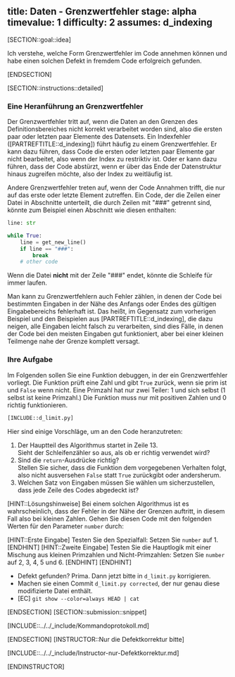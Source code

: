 title: Daten - Grenzwertfehler 
stage: alpha
timevalue: 1
difficulty: 2
assumes: d_indexing
---
[SECTION::goal::idea]

Ich verstehe, welche Form Grenzwertfehler im Code annehmen können und habe einen solchen Defekt 
in fremdem Code erfolgreich gefunden.

[ENDSECTION]

[SECTION::instructions::detailed]

### Eine Heranführung an Grenzwertfehler

Der Grenzwertfehler tritt auf, wenn die Daten an den Grenzen des Definitionsbereiches 
nicht korrekt verarbeitet worden sind, also die ersten paar oder letzten paar Elemente des Datensets.
Ein Indexfehler ([PARTREFTITLE::d_indexing]) führt häufig zu einem Grenzwertfehler.
Er kann dazu führen, dass Code die ersten oder letzten paar Elemente gar nicht bearbeitet,
also wenn der Index zu restriktiv ist.
Oder er kann dazu führen, dass der Code abstürzt, wenn er über das Ende der Datenstruktur hinaus 
zugreifen möchte, also der Index zu weitläufig ist.

Andere Grenzwertfehler treten auf, wenn der Code Annahmen trifft, die nur auf das erste oder 
letzte Element zutreffen. 
Ein Code, der die Zeilen einer Datei in Abschnitte unterteilt, die durch Zeilen mit "###" 
getrennt sind, könnte zum Beispiel einen Abschnitt wie diesen enthalten:

```python
line: str

while True:
    line = get_new_line()
    if line == "###":
        break
    # other code
```
Wenn die Datei **nicht** mit der Zeile "###" endet, könnte die Schleife für immer laufen.

Man kann zu Grenzwertfehlern auch Fehler zählen, in denen der Code bei bestimmten Eingaben 
in der Nähe des Anfangs oder Endes des gültigen Eingabebereichs fehlerhaft ist.
Das heißt, im Gegensatz zum vorherigen Beispiel und den Beispielen aus [PARTREFTITLE::d_indexing], 
die dazu neigen, alle Eingaben leicht falsch zu verarbeiten, sind dies Fälle, in denen der Code
bei den meisten Eingaben gut funktioniert, aber bei einer kleinen Teilmenge nahe der Grenze 
komplett versagt.


### Ihre Aufgabe

Im Folgenden sollen Sie eine Funktion debuggen, in der ein Grenzwertfehler vorliegt.
Die Funktion prüft eine Zahl und gibt `True` zurück, wenn sie prim ist und `False` wenn nicht.
Eine Primzahl hat nur zwei Teiler: 1 und sich selbst (1 selbst ist keine Primzahl.)
Die Funktion muss nur mit positiven Zahlen und 0 richtig funktionieren.


```python
[INCLUDE::d_limit.py]
```

Hier sind einige Vorschläge, um an den Code heranzutreten:

1. Der Hauptteil des Algorithmus startet in Zeile 13.  
   Sieht der Schleifenzähler so aus, als ob er richtig verwendet wird?
2. Sind die `return`-Ausdrücke richtig?  
   Stellen Sie sicher, dass die Funktion dem vorgegebenen Verhalten folgt, 
   also nicht ausversehen `False` statt `True` zurückgibt oder andersherum.
3. Welchen Satz von Eingaben müssen Sie wählen um sicherzustellen, dass jede Zeile des Codes 
   abgedeckt ist?

[HINT::Lösungshinweise]
Bei einem solchen Algorithmus ist es wahrscheinlich, dass der Fehler in der Nähe der Grenzen 
auftritt, in diesem Fall also bei kleinen Zahlen.
Gehen Sie diesen Code mit den folgenden Werten für den Parameter `number` durch:

[HINT::Erste Eingabe]
Testen Sie den Spezialfall: Setzen Sie `number` auf 1.
[ENDHINT]
[HINT::Zweite Eingabe]
Testen Sie die Hauptlogik mit einer Mischung aus kleinen Primzahlen und Nicht-Primzahlen:
Setzen Sie `number` auf 2, 3, 4, 5 und 6.
[ENDHINT]
[ENDHINT]

- Defekt gefunden? Prima. Dann jetzt bitte in `d_limit.py` korrigieren.
- Machen sie einen Commit `d_limit.py corrected`, der nur genau diese modifizierte Datei enthält.
- [EC] `git show --color=always HEAD | cat`

[ENDSECTION]
[SECTION::submission::snippet]

[INCLUDE::../../_include/Kommandoprotokoll.md]

[ENDSECTION]
[INSTRUCTOR::Nur die Defektkorrektur bitte]

[INCLUDE::../../_include/Instructor-nur-Defektkorrektur.md]

[ENDINSTRUCTOR]